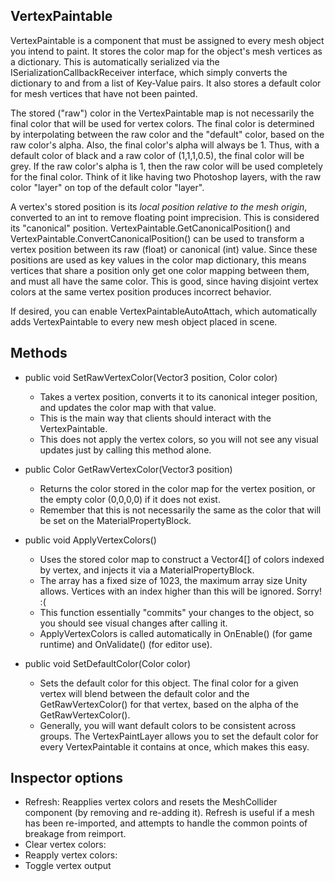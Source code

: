 ## VertexPaintable
VertexPaintable is a component that must be assigned to every mesh object you intend to paint. It stores the color map for the object's mesh vertices as a dictionary. This is automatically serialized via the ISerializationCallbackReceiver interface, which simply converts the dictionary to and from a list of Key-Value pairs. It also stores a default color for mesh vertices that have not been painted.

The stored ("raw") color in the VertexPaintable map is not necessarily the final color that will be used for vertex colors. The final color is determined by interpolating between the raw color and the "default" color, based on the raw color's alpha. Also, the final color's alpha will always be 1. Thus, with a default color of black and a raw color of (1,1,1,0.5), the final color will be grey. If the raw color's alpha is 1, then the raw color will be used completely for the final color. Think of it like having two Photoshop layers, with the raw color "layer" on top of the default color "layer".

A vertex's stored position is its *local position relative to the mesh origin*, converted to an int to remove floating point imprecision. This is considered its "canonical" position. VertexPaintable.GetCanonicalPosition() and VertexPaintable.ConvertCanonicalPosition() can be used to transform a vertex position between its raw (float) or canonical (int) value. Since these positions are used as key values in the color map dictionary, this means vertices that share a position only get one color mapping between them, and must all have the same color. This is good, since having disjoint vertex colors at the same vertex position produces incorrect behavior.

If desired, you can enable VertexPaintableAutoAttach, which automatically adds VertexPaintable to every new mesh object placed in scene.

## Methods
- public void SetRawVertexColor(Vector3 position, Color color)
	- Takes a vertex position, converts it to its canonical integer position, and updates the color map with that value.
	- This is the main way that clients should interact with the VertexPaintable.
	- This does not apply the vertex colors, so you will not see any visual updates just by calling this method alone.
   
- public Color GetRawVertexColor(Vector3 position)
	- Returns the color stored in the color map for the vertex position, or the empty color (0,0,0,0) if it does not exist.
	- Remember that this is not necessarily the same as the color that will be set on the MaterialPropertyBlock.
   
- public void ApplyVertexColors()
	- Uses the stored color map to construct a Vector4[] of colors indexed by vertex, and injects it via a MaterialPropertyBlock.
	- The array has a fixed size of 1023, the maximum array size Unity allows. Vertices with an index higher than this will be ignored. Sorry! :(
	- This function essentially "commits" your changes to the object, so you should see visual changes after calling it.
	- ApplyVertexColors is called automatically in OnEnable() (for game runtime) and OnValidate() (for editor use).
   
- public void SetDefaultColor(Color color)
	- Sets the default color for this object. The final color for a given vertex will blend between the default color and the GetRawVertexColor() for that vertex, based on the alpha of the GetRawVertexColor().
	- Generally, you will want default colors to be consistent across groups. The VertexPaintLayer allows you to set the default color for every VertexPaintable it contains at once, which makes this easy.

## Inspector options
- Refresh: Reapplies vertex colors and resets the MeshCollider component (by removing and re-adding it). Refresh is useful if a mesh has been re-imported, and attempts to handle the common points of breakage from reimport.
- Clear vertex colors: 
- Reapply vertex colors:
- Toggle vertex output
